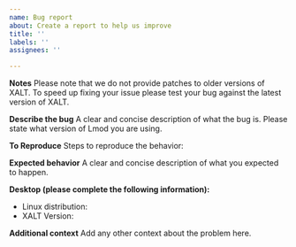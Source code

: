 ```yaml
---
name: Bug report
about: Create a report to help us improve
title: ''
labels: ''
assignees: ''

---
```


**Notes**
Please note that we do not provide patches to older versions of XALT.  To speed up fixing your issue please test your bug against the latest version of XALT.  

**Describe the bug**
A clear and concise description of what the bug is.  Please state what version of Lmod you are using.

**To Reproduce**
Steps to reproduce the behavior:

**Expected behavior**
A clear and concise description of what you expected to happen.

**Desktop (please complete the following information):**
 - Linux distribution:
 - XALT Version:

**Additional context**
Add any other context about the problem here.
